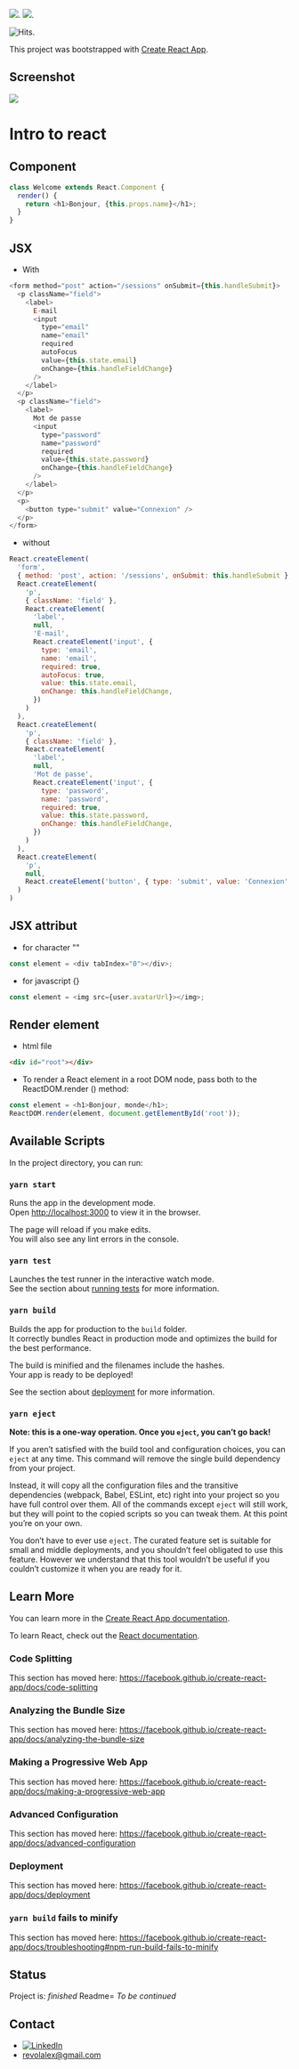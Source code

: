 ![](https://img.shields.io/badge/made%20with-React-blue?logo=react).
![](https://img.shields.io/badge/made%20with-node.js-success?logo=node.js).


<img src="https://hitcounter.pythonanywhere.com/count/tag.svg?url=https%3A%2F%2Fgithub.com%2Frevolalex%2FReact-Nasa-Picture-Of-The-Day" alt="Hits">.

This project was bootstrapped with [Create React App](https://github.com/facebook/create-react-app).

## Screenshot
<img src= "https://user-images.githubusercontent.com/56839789/95198177-16ff6280-07db-11eb-9176-93dd301a3ccb.gif">

# Intro to react

## Component

```js
class Welcome extends React.Component {
  render() {
    return <h1>Bonjour, {this.props.name}</h1>;
  }
}
```

## JSX

- With

```js
<form method="post" action="/sessions" onSubmit={this.handleSubmit}>
  <p className="field">
    <label>
      E-mail
      <input
        type="email"
        name="email"
        required
        autoFocus
        value={this.state.email}
        onChange={this.handleFieldChange}
      />
    </label>
  </p>
  <p className="field">
    <label>
      Mot de passe
      <input
        type="password"
        name="password"
        required
        value={this.state.password}
        onChange={this.handleFieldChange}
      />
    </label>
  </p>
  <p>
    <button type="submit" value="Connexion" />
  </p>
</form>
```

- without

```js
React.createElement(
  'form',
  { method: 'post', action: '/sessions', onSubmit: this.handleSubmit },
  React.createElement(
    'p',
    { className: 'field' },
    React.createElement(
      'label',
      null,
      'E-mail',
      React.createElement('input', {
        type: 'email',
        name: 'email',
        required: true,
        autoFocus: true,
        value: this.state.email,
        onChange: this.handleFieldChange,
      })
    )
  ),
  React.createElement(
    'p',
    { className: 'field' },
    React.createElement(
      'label',
      null,
      'Mot de passe',
      React.createElement('input', {
        type: 'password',
        name: 'password',
        required: true,
        value: this.state.password,
        onChange: this.handleFieldChange,
      })
    )
  ),
  React.createElement(
    'p',
    null,
    React.createElement('button', { type: 'submit', value: 'Connexion' })
  )
)
```

## JSX attribut

- for character ""

```js
const element = <div tabIndex="0"></div>;
```

- for javascript {}

```js
const element = <img src={user.avatarUrl}></img>;
```


## Render element

- html file

```html
<div id="root"></div>
```

- To render a React element in a root DOM node, pass both to the ReactDOM.render () method:

```js
const element = <h1>Bonjour, monde</h1>;
ReactDOM.render(element, document.getElementById('root'));
```








## Available Scripts

In the project directory, you can run:

### `yarn start`

Runs the app in the development mode.<br />
Open [http://localhost:3000](http://localhost:3000) to view it in the browser.

The page will reload if you make edits.<br />
You will also see any lint errors in the console.

### `yarn test`

Launches the test runner in the interactive watch mode.<br />
See the section about [running tests](https://facebook.github.io/create-react-app/docs/running-tests) for more information.

### `yarn build`

Builds the app for production to the `build` folder.<br />
It correctly bundles React in production mode and optimizes the build for the best performance.

The build is minified and the filenames include the hashes.<br />
Your app is ready to be deployed!

See the section about [deployment](https://facebook.github.io/create-react-app/docs/deployment) for more information.

### `yarn eject`

**Note: this is a one-way operation. Once you `eject`, you can’t go back!**

If you aren’t satisfied with the build tool and configuration choices, you can `eject` at any time. This command will remove the single build dependency from your project.

Instead, it will copy all the configuration files and the transitive dependencies (webpack, Babel, ESLint, etc) right into your project so you have full control over them. All of the commands except `eject` will still work, but they will point to the copied scripts so you can tweak them. At this point you’re on your own.

You don’t have to ever use `eject`. The curated feature set is suitable for small and middle deployments, and you shouldn’t feel obligated to use this feature. However we understand that this tool wouldn’t be useful if you couldn’t customize it when you are ready for it.

## Learn More

You can learn more in the [Create React App documentation](https://facebook.github.io/create-react-app/docs/getting-started).

To learn React, check out the [React documentation](https://reactjs.org/).

### Code Splitting

This section has moved here: https://facebook.github.io/create-react-app/docs/code-splitting

### Analyzing the Bundle Size

This section has moved here: https://facebook.github.io/create-react-app/docs/analyzing-the-bundle-size

### Making a Progressive Web App

This section has moved here: https://facebook.github.io/create-react-app/docs/making-a-progressive-web-app

### Advanced Configuration

This section has moved here: https://facebook.github.io/create-react-app/docs/advanced-configuration

### Deployment

This section has moved here: https://facebook.github.io/create-react-app/docs/deployment

### `yarn build` fails to minify

This section has moved here: https://facebook.github.io/create-react-app/docs/troubleshooting#npm-run-build-fails-to-minify

## Status
Project is:  _finished_
Readme= _To be continued_


## Contact	
- [![LinkedIn][linkedin-shield]][linkedin-url] 	
- revolalex@gmail.com


<!-- MARKDOWN LINKS & IMAGES -->
<!-- https://www.markdownguide.org/basic-syntax/#reference-style-links -->
[linkedin-shield]: https://img.shields.io/badge/-LinkedIn-black.svg?style=flat-square&logo=linkedin&colorB=555
[linkedin-url]: https://www.linkedin.com/in/alexandre-rodrigueza/


